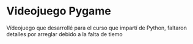 # Videojuego Pygame
 Vídeojuego que desarrollé para el curso que impartí de Python, faltaron detalles por arreglar debido a la falta de tiemo
